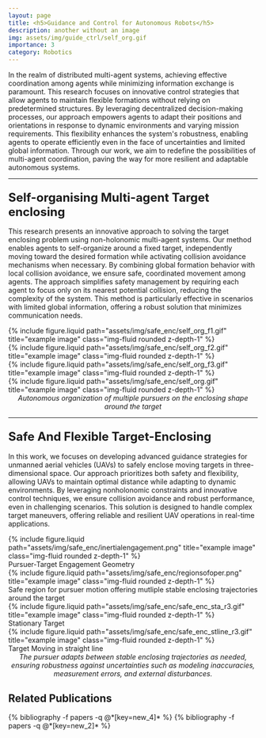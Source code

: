 ```yaml
---
layout: page
title: <h5>Guidance and Control for Autonomous Robots</h5>
description: another without an image
img: assets/img/guide_ctrl/self_org.gif
importance: 3
category: Robotics
---
```


In the realm of distributed multi-agent systems, achieving effective coordination among agents while minimizing information exchange is paramount. This research focuses on innovative control strategies that allow agents to maintain flexible formations without relying on predetermined structures. By leveraging decentralized decision-making processes, our approach empowers agents to adapt their positions and orientations in response to dynamic environments and varying mission requirements. This flexibility enhances the system's robustness, enabling agents to operate efficiently even in the face of uncertainties and limited global information. Through our work, we aim to redefine the possibilities of multi-agent coordination, paving the way for more resilient and adaptable autonomous systems.

<hr> <!-- Adding a line to separate sections -->

### <span style="font-weight: bold; font-size: 24px;">Self-organising Multi-agent Target enclosing</span>

This research presents an innovative approach to solving the target enclosing problem using non-holonomic multi-agent systems. Our method enables agents to self-organize around a fixed target, independently moving toward the desired formation while activating collision avoidance mechanisms when necessary. By combining global formation behavior with local collision avoidance, we ensure safe, coordinated movement among agents. The approach simplifies safety management by requiring each agent to focus only on its nearest potential collision, reducing the complexity of the system. This method is particularly effective in scenarios with limited global information, offering a robust solution that minimizes communication needs.

<div class="row justify-content-sm-center">
    <div class="col-sm-6 mt-3 mt-md-0">
        {% include figure.liquid path="assets/img/safe_enc/self_org_f1.gif" title="example image" class="img-fluid rounded z-depth-1" %}
    </div>
    <div class="col-sm-6 mt-3 mt-md-0">
        {% include figure.liquid path="assets/img/safe_enc/self_org_f2.gif" title="example image" class="img-fluid rounded z-depth-1" %}
    </div>
</div>
<div class="row justify-content-sm-center">
    <div class="col-sm-6 mt-3 mt-md-0">
        {% include figure.liquid path="assets/img/safe_enc/self_org_f3.gif" title="example image" class="img-fluid rounded z-depth-1" %}
    </div>
    <div class="col-sm-6 mt-3 mt-md-0">
        {% include figure.liquid path="assets/img/safe_enc/self_org.gif" title="example image" class="img-fluid rounded z-depth-1" %}
    </div>
</div>
<div class="caption" style="font-style: italic; font-size: 14px; text-align: center;">
    Autonomous organization of multiple pursuers on the enclosing shape around the target
</div>

<hr> <!-- Adding a line to separate sections -->

### <span style="font-weight: bold; font-size: 24px;">Safe And Flexible Target-Enclosing</span>

In this work, we focuses on developing advanced guidance strategies for unmanned aerial vehicles (UAVs) to safely enclose moving targets in three-dimensional space. Our approach prioritizes both safety and flexibility, allowing UAVs to maintain optimal distance while adapting to dynamic environments. By leveraging nonholonomic constraints and innovative control techniques, we ensure collision avoidance and robust performance, even in challenging scenarios. This solution is designed to handle complex target maneuvers, offering reliable and resilient UAV operations in real-time applications.

<div class="row justify-content-sm-center">
    <div class="col-sm-6 mt-3 mt-md-0">
        {% include figure.liquid path="assets/img/safe_enc/inertialengagement.png" title="example image" class="img-fluid rounded z-depth-1" %}
        <div class="caption">
            Pursuer-Target Engagement Geometry
        </div>
    </div>
    <div class="col-sm-5 mt-3 mt-md-0">
        {% include figure.liquid path="assets/img/safe_enc/regionsofoper.png" title="example image" class="img-fluid rounded z-depth-1" %}
        <div class="caption">
            Safe region for pursuer motion offering mutliple stable enclosing trajectories around the target
        </div>
    </div>
</div>

<div class="row justify-content-sm-center">
    <div class="col-sm-6 mt-3 mt-md-0">
        {% include figure.liquid path="assets/img/safe_enc/safe_enc_sta_r3.gif" title="example image" class="img-fluid rounded z-depth-1" %}
        <div class="caption">
            Stationary Target
        </div>
    </div>
    <div class="col-sm-6 mt-3 mt-md-0">
        {% include figure.liquid path="assets/img/safe_enc/safe_enc_stline_r3.gif" title="example image" class="img-fluid rounded z-depth-1" %}
        <div class="caption">
            Target Moving in straight line
        </div>
    </div>
</div>
<div class="caption" style="font-style: italic; font-size: 14px; text-align: center;">
   The pursuer adapts between stable enclosing trajectories as needed, ensuring robustness against uncertainties such as modeling inaccuracies, measurement errors, and external disturbances.
</div>

## Related Publications

<div class="publications">
  {% bibliography -f papers -q @*[key=new_4]* %}
  {% bibliography -f papers -q @*[key=new_2]* %}  
</div>
